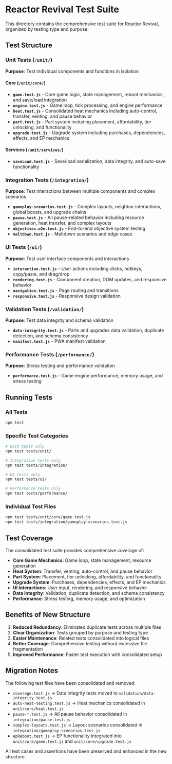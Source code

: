 # Reactor Revival Test Suite

This directory contains the comprehensive test suite for Reactor Revival, organized by testing type and purpose.

## Test Structure

### Unit Tests (`/unit/`)
**Purpose**: Test individual components and functions in isolation

#### Core (`/unit/core/`)
- **`game.test.js`** - Core game logic, state management, reboot mechanics, and save/load integration
- **`engine.test.js`** - Game loop, tick processing, and engine performance
- **`heat.test.js`** - Consolidated heat mechanics including auto-control, transfer, venting, and pause behavior
- **`part.test.js`** - Part system including placement, affordability, tier unlocking, and functionality
- **`upgrade.test.js`** - Upgrade system including purchases, dependencies, effects, and EP mechanics

#### Services (`/unit/services/`)
- **`saveLoad.test.js`** - Save/load serialization, data integrity, and auto-save functionality

### Integration Tests (`/integration/`)
**Purpose**: Test interactions between multiple components and complex scenarios

- **`gameplay-scenarios.test.js`** - Complex layouts, neighbor interactions, global boosts, and upgrade chains
- **`pause.test.js`** - All pause-related behavior including resource generation, heat transfer, and complex layouts
- **`objectives.e2e.test.js`** - End-to-end objective system testing
- **`meltdown.test.js`** - Meltdown scenarios and edge cases

### UI Tests (`/ui/`)
**Purpose**: Test user interface components and interactions

- **`interaction.test.js`** - User actions including clicks, hotkeys, copy/paste, and drag/drop
- **`rendering.test.js`** - Component creation, DOM updates, and responsive behavior
- **`navigation.test.js`** - Page routing and transitions
- **`responsive.test.js`** - Responsive design validation

### Validation Tests (`/validation/`)
**Purpose**: Test data integrity and schema validation

- **`data-integrity.test.js`** - Parts and upgrades data validation, duplicate detection, and schema consistency
- **`manifest.test.js`** - PWA manifest validation

### Performance Tests (`/performance/`)
**Purpose**: Stress testing and performance validation

- **`performance.test.js`** - Game engine performance, memory usage, and stress testing

## Running Tests

### All Tests
```bash
npm test
```

### Specific Test Categories
```bash
# Unit tests only
npm test tests/unit/

# Integration tests only
npm test tests/integration/

# UI tests only
npm test tests/ui/

# Performance tests only
npm test tests/performance/
```

### Individual Test Files
```bash
npm test tests/unit/core/game.test.js
npm test tests/integration/gameplay-scenarios.test.js
```

## Test Coverage

The consolidated test suite provides comprehensive coverage of:

- **Core Game Mechanics**: Game loop, state management, resource generation
- **Heat System**: Transfer, venting, auto-control, and pause behavior
- **Part System**: Placement, tier unlocking, affordability, and functionality
- **Upgrade System**: Purchases, dependencies, effects, and EP mechanics
- **UI Interactions**: User input, rendering, and responsive behavior
- **Data Integrity**: Validation, duplicate detection, and schema consistency
- **Performance**: Stress testing, memory usage, and optimization

## Benefits of New Structure

1. **Reduced Redundancy**: Eliminated duplicate tests across multiple files
2. **Clear Organization**: Tests grouped by purpose and testing type
3. **Easier Maintenance**: Related tests consolidated into logical files
4. **Better Coverage**: Comprehensive testing without excessive file fragmentation
5. **Improved Performance**: Faster test execution with consolidated setup

## Migration Notes

The following test files have been consolidated and removed:
- `coverage.test.js` → Data integrity tests moved to `validation/data-integrity.test.js`
- `auto-heat-testing.test.js` → Heat mechanics consolidated in `unit/core/heat.test.js`
- `pause-*.test.js` → All pause behavior consolidated in `integration/pause.test.js`
- `complex-layouts.test.js` → Layout scenarios consolidated in `integration/gameplay-scenarios.test.js`
- `epReboot.test.js` → EP functionality integrated into `unit/core/game.test.js` and `unit/core/upgrade.test.js`

All test cases and assertions have been preserved and enhanced in the new structure. 